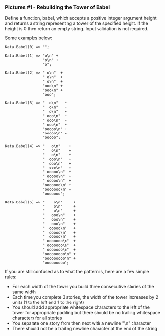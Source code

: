 ### Pictures #1 - Rebuilding the Tower of Babel

Define a function, babel, which accepts a positive integer argument height and returns a string representing a tower of the specified height. If the height is 0 then return an empty string. Input validation is not required.

Some examples below:
```
Kata.Babel(0) => "";

Kata.Babel(1) => "o\n" +
                 "o\n" +
                 "o";

Kata.Babel(2) => " o\n"  +
                 " o\n"  +
                 " o\n"  +
                 "ooo\n" +
                 "ooo\n" +
                 "ooo";

Kata.Babel(3) => "  o\n"   +
                 "  o\n"   +
                 "  o\n"   +
                 " ooo\n"  +
                 " ooo\n"  +
                 " ooo\n"  +
                 "ooooo\n" +
                 "ooooo\n" +
                 "ooooo";

Kata.Babel(4) => "   o\n"    +
                 "   o\n"    +
                 "   o\n"    +
                 "  ooo\n"   +
                 "  ooo\n"   +
                 "  ooo\n"   +
                 " ooooo\n"  +
                 " ooooo\n"  +
                 " ooooo\n"  +
                 "ooooooo\n" +
                 "ooooooo\n" +
                 "ooooooo";

Kata.Babel(5) => "    o\n"     +
                 "    o\n"     +
                 "    o\n"     +
                 "   ooo\n"    +
                 "   ooo\n"    +
                 "   ooo\n"    +
                 "  ooooo\n"   +
                 "  ooooo\n"   +
                 "  ooooo\n"   +
                 " ooooooo\n"  +
                 " ooooooo\n"  +
                 " ooooooo\n"  +
                 "ooooooooo\n" +
                 "ooooooooo\n" +
                 "ooooooooo";
```
If you are still confused as to what the pattern is, here are a few simple rules:

* For each width of the tower you build three consecutive stories of the same width
* Each time you complete 3 stories, the width of the tower increases by 2 units (1 to the left and 1 to the right)
* You should add appropriate whitespace characters to the left of the tower for appropriate padding but there should be no trailing whitespace characters for all stories
* You separate one story from then next with a newline "\n" character
* There should not be a trailing newline character at the end of the string
